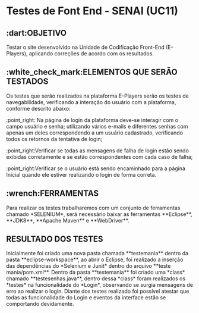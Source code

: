 # Testes de Font End - SENAI (UC11)
<h2 align="esquerda">:dart:OBJETIVO</h2>
Testar o site desenvolvido na Unidade de Codificação Front-End (E-Players), aplicando correções de acordo com os resultados.
<h2 align="esquerda">:white_check_mark:ELEMENTOS QUE SERÃO TESTADOS</h2>
Os testes que serão realizados na plataforma E-Players serão os testes de navegabilidade, verificando a interação do usuário com a plataforma, conforme descrito abaixo:
<p align="esquerda">:point_right: Na página de login da plataforma deve-se interagir com o campo usuário e senha; utilizando vários e-mails e diferentes senhas com apenas um deles correspondendo a um usuário cadastrado, verificando todos os retornos da tentativa de login;</p>
<p align="esquerda">:point_right:Verificar se todas as mensagens de falha de login estão sendo exibidas corretamente e se estão correspondentes com cada caso de falha;</p>
<p align="esquerda">:point_right:Verificar se o usuário está sendo encaminhado para a página Inicial quando ele estiver realizando o login de forma correta.</p>

<h2 align="esquerda">:wrench:FERRAMENTAS</h2>
Para realizar os testes trabalharemos com um conjunto de ferramentas chamado *SELENIUM*, será necessário baixar as ferramentas **Eclipse**, **JDK8**, **Apache Maven** e **WebDriver**.
<h2 align="esquerda">RESULTADO DOS TESTES</h2>
Inicialmente foi criado uma nova pasta chamada **testemania** dentro da pasta **eclipse-workspace**, ao abrir o Eclipse, foi realizado a inserção das dependências do *Selenium e Junit* dentro do arquivo **teste mania/pom.xml**. Dentro da pasta **testemania** foi criado uma *class* chamado **testesenhas.java**, dentro dessa *class* foram realizados os *testes* na funcionalidade do *Login*, observando se surgia mensagens de erro ao realizar o login.
Diante dos testes realizado foi possível atestar que todas as funcionalidade do Login e eventos da interface estão se comportando devidamente.

